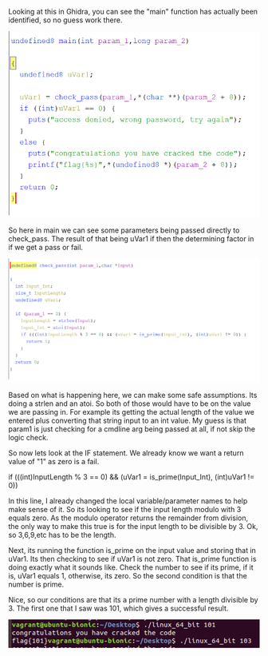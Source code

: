 Looking at this in Ghidra, you can see the "main" function has actually been identified, so no guess work there.

![](images/image1.png)

So here in main we can see some parameters being passed directly to check_pass.  The result of that being uVar1 if then the determining factor in if we get a pass or fail.  

![](images/image2.png)

Based on what is happening here, we can make some safe assumptions.  Its doing a strlen and an atoi.  So both of those would have to be on the value we are passing in.  For example its getting the actual length of the value we entered plus converting that string input to an int value.  My guess is that param1 is just checking for a cmdline arg being passed at all, if not skip the logic check.

So now lets look at the IF statement.  We already know we want a return value of "1" as zero is a fail.

if (((int)InputLength % 3 == 0) && (uVar1 = is_prime(Input_Int), (int)uVar1 != 0))

In this line, I already changed the local variable/parameter names to help make sense of it.  So its looking to see if the input length modulo with 3 equals zero.  As the modulo operator returns the remainder from division, the only way to make this true is for the input length to be divisible by 3.  Ok, so 3,6,9,etc has to be the length.

Next, its running the function is_prime on the input value and storing that in uVar1.  Its then checking to see if uVar1 is not zero.  That is_prime function is doing exactly what it sounds like.  Check the number to see if its prime, if it is, uVar1 equals 1, otherwise, its zero.  So the second condition is that the number is prime.

Nice, so our conditions are that its a prime number with a length divisible by 3.  The first one that I saw was 101, which gives a successful result.

![](images/image3.png)



